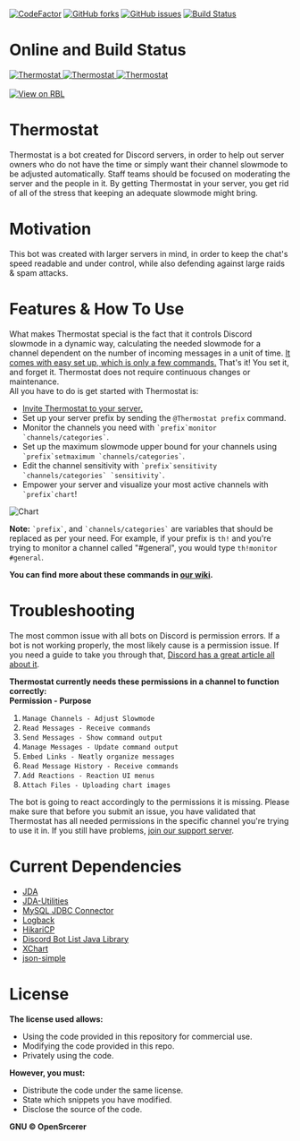 [![CodeFactor](https://www.codefactor.io/repository/github/opensrcerer/thermostat/badge)](https://www.codefactor.io/repository/github/opensrcerer/thermostat)
[![GitHub forks](https://img.shields.io/github/forks/OpenSrcerer/thermostat?style=flat-square)](https://github.com/OpenSrcerer/thermostat/network)
[![GitHub issues](https://img.shields.io/github/issues/OpenSrcerer/thermostat?style=flat-square)](https://github.com/OpenSrcerer/thermostat/issues)
[![Build Status](https://travis-ci.com/OpenSrcerer/thermostat.svg)](https://travis-ci.com/github/OpenSrcerer/thermostat)  

# Online and Build Status

<a href="https://top.gg/bot/700341788136833065" >
  <img src="https://top.gg/api/widget/status/700341788136833065.svg" alt="Thermostat" />
</a>
<a href="https://top.gg/bot/700341788136833065" >
  <img src="https://top.gg/api/widget/servers/700341788136833065.svg" alt="Thermostat" />
</a>
<a href="https://top.gg/bot/700341788136833065" >
  <img src="https://top.gg/api/widget/upvotes/700341788136833065.svg" alt="Thermostat" />
</a>
<br><br>
<a href="https://bots.rovelstars.ga/bots/700341788136833065">
  <img src="https://bots.rovelstars.ga/api/v1/bots/700341788136833065/widget?size=large" alt="View on RBL">
</a>   


# Thermostat
Thermostat is a bot created for Discord servers, in order to help out server owners who do not have the time or simply want their channel slowmode to be adjusted automatically. Staff teams should be focused on moderating the server and the people in it. By getting Thermostat in your server, you get rid of all of the stress that keeping an adequate slowmode might bring.

# Motivation
This bot was created with larger servers in mind, in order to keep the chat's speed readable and under control, while also defending against large raids & spam attacks. 

# Features & How To Use
What makes Thermostat special is the fact that it controls Discord slowmode in a dynamic way, calculating the needed slowmode for a channel dependent on the number of incoming messages in a unit of time. <a href="https://github.com/OpenSrcerer/thermostat/wiki">It comes with easy set up, which is only a few commands.</a> That's it! You set it, and forget it. Thermostat does not require continuous changes or maintenance.   
All you have to do is get started with Thermostat is:

<ul>
  <li><a href="https://top.gg/bot/700341788136833065">Invite Thermostat to your server.</a></li>
  <li>Set up your server prefix by sending the <code>@Thermostat prefix</code> command.</li>
  <li>Monitor the channels you need with <code>`prefix`monitor `channels/categories`</code>.</li>
  <li>Set up the maximum slowmode upper bound for your channels using <code>`prefix`setmaximum `channels/categories`</code>.</li>
  <li>Edit the channel sensitivity with <code>`prefix`sensitivity `channels/categories` `sensitivity`</code>.</li>
  <li>Empower your server and visualize your most active channels with <code>`prefix`chart</code>!</li>
</ul>  

<img src="https://i.ibb.co/4gxBbKB/chart.png" alt="Chart"/>

**Note:** <code>\`prefix\`</code>, and <code>\`channels/categories\`</code> are variables that should be replaced as per your need. For example, if your prefix is <code>th!</code> and you're trying to monitor a channel called "#general", you would type <code>th!monitor #general</code>.   

**You can find more about these commands in <a href="https://github.com/OpenSrcerer/thermostat/wiki">our wiki</a>.**

# Troubleshooting
The most common issue with all bots on Discord is permission errors. If a bot is not working properly, the most likely cause is a permission issue. If you need a guide to take you through that, <a href="https://support.discord.com/hc/en-us/articles/206029707-How-do-I-set-up-Permissions-">Discord has a great article all about it</a>.

**Thermostat currently needs these permissions in a channel to function correctly:**  
**Permission - Purpose**
<ol>
  <li><code>Manage Channels - Adjust Slowmode</code></li>
  <li><code>Read Messages - Receive commands</code></li>
  <li><code>Send Messages - Show command output</code></li>
  <li><code>Manage Messages - Update command output</code></li>
  <li><code>Embed Links - Neatly organize messages</code></li>
  <li><code>Read Message History - Receive commands</code></li>
  <li><code>Add Reactions - Reaction UI menus</code></li>
  <li><code>Attach Files - Uploading chart images</code></li>
</ol>

The bot is going to react accordingly to the permissions it is missing. Please make sure that before you submit an issue, you have validated that Thermostat has all needed permissions in the specific channel you're trying to use it in.
If you still have problems, <a href="https://discord.gg/FnPb4nM">join our support server</a>.

# Current Dependencies
<ul>
  <li><a href="https://github.com/DV8FromTheWorld/JDA">JDA</a></li>
  <li><a href="https://github.com/JDA-Applications/JDA-Utilities">JDA-Utilities</a></li>
  <li><a href="https://dev.mysql.com/downloads/connector/j/3.1.html">MySQL JDBC Connector</a></li>
  <li><a href="http://logback.qos.ch/">Logback</a></li>
  <li><a href="https://github.com/brettwooldridge/HikariCP">HikariCP</a></li>
  <li><a href="https://github.com/DiscordBotList/DBL-Java-Library">Discord Bot List Java Library</a></li>
  <li><a href="https://github.com/knowm/XChart">XChart</a></li>
  <li><a href="https://code.google.com/archive/p/json-simple/">json-simple</a></li>
</ul>

# License
**The license used allows:**   
<ul>
  <li>Using the code provided in this repository for commercial use.</li>
  <li>Modifying the code provided in this repo.</li>
  <li>Privately using the code.</li>
</ul>

**However, you must:**   
<ul>
  <li>Distribute the code under the same license.</li>
  <li>State which snippets you have modified.</li>
  <li>Disclose the source of the code.</li>
</ul>   

**GNU © OpenSrcerer**
